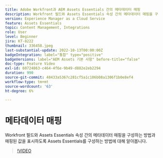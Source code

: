 ```yaml
---
title: Adobe Workfront과 AEM Assets Essentials 간의 메타데이터 매핑
description: Workfront 필드와 Assets Essentials 속성 간의 메타데이터 매핑을 구성하는 방법과 매핑된 메타데이터를 표시하도록 Assets Essentials를 구성하는 방법에 대해 알아봅니다.
version: Experience Manager as a Cloud Service
feature: Assets Essentials
topic: Content Management, Integrations
role: User
level: Beginner
jira: KT-8222
thumbnail: 336458.jpeg
last-substantial-update: 2022-10-13T00:00:00Z
badgeIntegration: label="통합" type="positive"
badgeVersions: label="AEM Assets 기본 사항" before-title="false"
doc-type: Feature Video
exl-id: 60724863-c464-4f6e-9b49-d882e2eb2294
duration: 990
source-git-commit: 48433a5367c281cf5a1c106b08a1306f1b0e8ef4
workflow-type: tm+mt
source-wordcount: '63'
ht-degree: 6%

---
```


# 메타데이터 매핑

Workfront 필드와 Assets Essentials 속성 간의 메타데이터 매핑을 구성하는 방법과 매핑된 값을 표시하도록 Assets Essentials를 구성하는 방법에 대해 알아봅니다.

>[!VIDEO](https://video.tv.adobe.com/v/336458?quality=12&learn=on)
